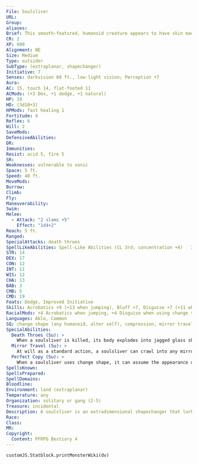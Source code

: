 ```yaml
---
File: Soulsliver
URL: 
Group: 
aliases: 
Brief: This smooth-featured, humanoid creature appears to have skin made entirely of mirrored glass.
CR: 2
XP: 600
Alignment: NE
Size: Medium
Type: outsider
SubType: (extraplanar, shapechanger)
Initiative: 7
Senses: darkvision 60 ft., low-light vision; Perception +7
Aura: 
AC: 15, touch 14, flat-footed 11
ACMods: (+3 Dex, +1 dodge, +1 natural)
HP: 19
HD: (3d10+3)
HPMods: fast healing 1
Fortitude: 4
Reflex: 6
Will: 2
SaveMods: 
DefensiveAbilities: 
DR: 
Immunities: 
Resist: acid 5, fire 5
SR: 
Weaknesses: vulnerable to sonic
Space: 5 ft.
Speed: 40 ft.
MoveMods: 
Burrow: 
Climb: 
Fly: 
Maneuverability: 
Swim: 
Melee: 
  - Attack: "2 slams +5"
    Effect: "1d4+2"
Reach: 5 ft.
Ranged: 
SpecialAttacks: death throes
SpellLikeAbilities: Spell-Like Abilities (CL 3rd; concentration +4)   3/day-mage hand, open/close, silent image   1/day-mirror image
STR: 14
DEX: 17
CON: 12
INT: 11
WIS: 12
CHA: 13
BAB: 3
CMB: 5
CMD: 19
Feats: Dodge, Improved Initiative
Skills: Acrobatics +9 (+13 when jumping), Bluff +7, Disguise +7 (+11 when using change shape), Perception +7, Sense Motive +7, Stealth +9
RacialMods: +4 Acrobatics when jumping, +4 Disguise when using change shape
Languages: Aklo, Common
SQ: change shape (any humanoid, alter self), compression, mirror travel, perfect copy, sound mimicry (voices)
SpecialAbilities:
  Death Throes (Su): >
    When a soulsliver is killed, its body explodes into jagged glass shards that deal 2d6 points of piercing and slashing damage to creatures within a 20-foot-radius burst (Reflex DC 12 half). The save DC is Constitution-based.
  Mirror Travel (Su): >
    At will as a standard action, a soulsliver can crawl into any mirror as if it were a door or window, instantly transporting itself to another mirror within 500 feet as if using dimension door (caster level 7th). It can remain within that mirror indefinitely, or on its next turn crawl out or use this ability again. Its compression ability allows it to enter or exit Diminutive or larger mirrors. It can only exit a mirror if it is using change shape to take a specific creature's form.
  Perfect Copy (Su): >
    When a soulsliver uses change shape, it can assume the appearance of a specific individual. However, it is always the mirror image of the person it copies, which might give away that something is wrong.
SpellsKnown: 
SpellsPrepared: 
SpellDomains: 
Bloodline: 
Environment: land (extraplanar)
Temperature: any
Organization: solitary or gang (2-5)
Treasure: incidental
Description: A soulsliver is an extradimensional shapechanger that lurks in the half-dimensions behind mirrors. It watches creatures on the Material Plane through ref lective surfaces, assumes their likeness, then crawls through the mirror to kill and feast upon its prey. Whether they are bizarre offshoots of the doppelganger race or originate from some aberrant magic used to create a demiplane, soulslivers are responsible for many unsolved murders, and their mirror travel makes them hard to catch. A soulsliver causes trouble for a short while in its assumed form, then retreats through the mirror to its home plane. Its native plane is an aspect of the Plane of Shadow, with reversed and grossly distorted creatures and scenery from the Material Plane.
Race: 
Class: 
MR: 
Copyright:
  Content: PFRPG Bestiary 4
---
```

```dataviewjs
customJS.Statblock.printMonsterWiki(dv)
```
